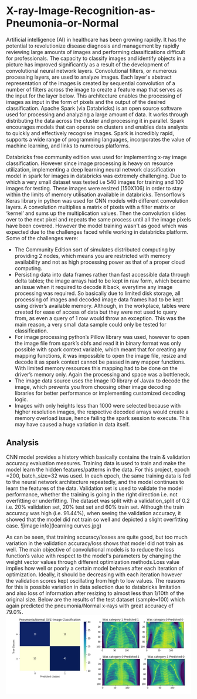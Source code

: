 # X-ray-Image-Recognition-as-Pneumonia-or-Normal
Artificial intelligence (AI) in healthcare has been growing rapidly. It has the potential to revolutionize disease diagnosis and management by rapidly reviewing large amounts of images and performing classifications difficult for professionals.
The capacity to classify images and identify objects in a picture has improved significantly as a result of the development of convolutional neural network layers. Convolutional filters, or numerous processing layers, are used to analyze images. Each layer's abstract representation of the images is created by sequential convolution of a number of filters across the image to create a feature map that serves as the input for the layer below. This architecture enables the processing of images as input in the form of pixels and the output of the desired classification. 
Apache Spark (via Databricks) is an open source software used for processing and analyzing a large amount of data. It works through distributing the data across the cluster and processing it in parallel. Spark encourages models that can operate on clusters and enables data analysts to quickly and effectively recognise images. Spark is incredibly rapid, supports a wide range of programming languages, incorporates the value of machine learning, and links to numerous platforms.

Databricks free community edition was used for implementing x-ray image classification. However since image processing is heavy on resource utilization, implementing a deep learning neural network classification model in spark for images in databricks was extremely challenging. Due to which a very small dataset was tested i.e 540 images for training and 100 images for testing. These images were resized (150X106) in order to stay within the limits of memory utilisation available in databricks. Tensorflow’s Keras library in python was used for CNN models with different convolution layers. A convolution multiplies a matrix of pixels with a filter matrix or ‘kernel’ and sums up the multiplication values. Then the convolution slides over to the next pixel and repeats the same process until all the image pixels have been covered.
However the model training wasn't as good which was expected due to the challenges faced while working in databricks platform. Some of the challenges were:

<ul>
  <li>The Community Edition sort of simulates distributed computing by providing 2 nodes, which means you are restricted with memory availability and not as high processing power as that of a proper cloud computing.</li>
  <li>Persisting data into data frames rather than fast accessible data through delta tables; the image arrays had to be kept in raw form, which became an issue when it required to decode it back, everytime any image processing was required. So basically due to limited disk storage, all processing of images and decoded image data frames had to be kept using driver’s available memory. Although, in the workplace, tables were created for ease of access of data but they were not used to query from, as even a query of 1 row would throw an exception. This was the main reason, a very small data sample could only be tested for classification.</li>
  <li>For image processing python’s Pillow library was used, however to open the image file from spark’s dbfs and read it in binary format was only possible with spark context variable, which meant that for creating any mapping functions, it was impossible to open the image file, resize and decode it as spark context cannot be passed in any mapper functions. With limited memory resources this mapping had to be done on the driver’s memory only. Again the processing and space was a bottleneck.</li>
  <li>The image data source uses the Image IO library of Javax to decode the image, which prevents you from choosing other image decoding libraries for better performance or implementing customized decoding logic.</li>
  <li>Images with only heights less than 1000 were selected because with higher resolution images, the respective decoded arrays would create a memory overload issue, hence failing the spark session to execute. This may have caused a huge variation in data itself.</li>
</ul>

## Analysis
CNN model provides a history which basically contains the train & validation accuracy evaluation measures. Training data is used to train and make the model learn the hidden features/patterns in the data. For this project, epoch =200, batch_size=32 was used. In each epoch, the same training data is fed to the neural network architecture repeatedly, and the model continues to learn the features of the data. Validation set is used to validate the model performance, whether the training is going in the right direction i.e. not overfitting or underfitting. The dataset was split with a validation_split of 0.2 i.e. 20% validation set, 20% test set and 60% train set.
Although the train accuracy was high (i.e. 91.44%), when seeing the validation accuracy, it showed that the model did not train so well and depicted a slight overfitting case.
![image info](learning curves.jpg)
 
As can be seen, that training accuracy/losses are quite good, but too much variation in the validation accuracy/loss shows that model did not train as well. The main objective of convolutional models is to reduce the loss function’s value with respect to the model's parameters by changing the weight vector values through different optimization methods.Loss value implies how well or poorly a certain model behaves after each iteration of optimization. Ideally, it should be decreasing with each iteration however the validation scores kept oscillating from high to low values.
The reasons for this is possible variation in data selection due to databricks limitation and also loss of information after resizing to almost less than 1/10th of the original size. Below are the results of the test dataset (sample=100) which again predicted the pneumonia/Normal x-rays with great accuracy of 79.0%.
![image info](test_results.jpg)

